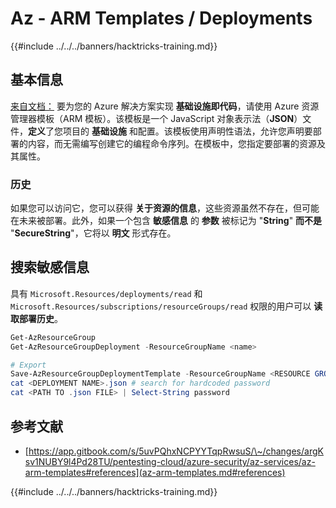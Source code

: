 # Az - ARM Templates / Deployments

{{#include ../../../banners/hacktricks-training.md}}

## 基本信息

[来自文档：](https://learn.microsoft.com/en-us/azure/azure-resource-manager/templates/overview) 要为您的 Azure 解决方案实现 **基础设施即代码**，请使用 Azure 资源管理器模板（ARM 模板）。该模板是一个 JavaScript 对象表示法（**JSON**）文件，**定义**了您项目的 **基础设施** 和配置。该模板使用声明性语法，允许您声明要部署的内容，而无需编写创建它的编程命令序列。在模板中，您指定要部署的资源及其属性。

### 历史

如果您可以访问它，您可以获得 **关于资源的信息**，这些资源虽然不存在，但可能在未来被部署。此外，如果一个包含 **敏感信息** 的 **参数** 被标记为 "**String**" **而不是** "**SecureString**"，它将以 **明文** 形式存在。

## 搜索敏感信息

具有 `Microsoft.Resources/deployments/read` 和 `Microsoft.Resources/subscriptions/resourceGroups/read` 权限的用户可以 **读取部署历史**。
```powershell
Get-AzResourceGroup
Get-AzResourceGroupDeployment -ResourceGroupName <name>

# Export
Save-AzResourceGroupDeploymentTemplate -ResourceGroupName <RESOURCE GROUP> -DeploymentName <DEPLOYMENT NAME>
cat <DEPLOYMENT NAME>.json # search for hardcoded password
cat <PATH TO .json FILE> | Select-String password
```
## 参考文献

- [https://app.gitbook.com/s/5uvPQhxNCPYYTqpRwsuS/\~/changes/argKsv1NUBY9l4Pd28TU/pentesting-cloud/azure-security/az-services/az-arm-templates#references](az-arm-templates.md#references)

{{#include ../../../banners/hacktricks-training.md}}
